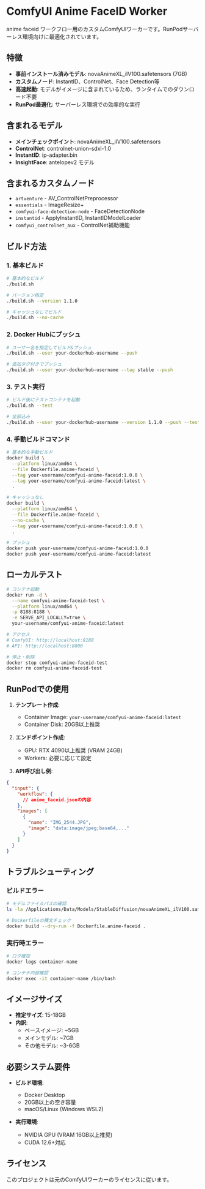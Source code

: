 # ComfyUI Anime FaceID Worker

anime faceid ワークフロー用のカスタムComfyUIワーカーです。RunPodサーバーレス環境向けに最適化されています。

## 特徴

- **事前インストール済みモデル**: novaAnimeXL_ilV100.safetensors (7GB)
- **カスタムノード**: InstantID、ControlNet、Face Detection等
- **高速起動**: モデルがイメージに含まれているため、ランタイムでのダウンロード不要
- **RunPod最適化**: サーバーレス環境での効率的な実行

## 含まれるモデル

- **メインチェックポイント**: novaAnimeXL_ilV100.safetensors
- **ControlNet**: controlnet-union-sdxl-1.0
- **InstantID**: ip-adapter.bin
- **InsightFace**: antelopev2 モデル

## 含まれるカスタムノード

- `artventure` - AV_ControlNetPreprocessor
- `essentials` - ImageResize+
- `comfyui-face-detection-node` - FaceDetectionNode  
- `instantid` - ApplyInstantID, InstantIDModelLoader
- `comfyui_controlnet_aux` - ControlNet補助機能

## ビルド方法

### 1. 基本ビルド

```bash
# 基本的なビルド
./build.sh

# バージョン指定
./build.sh --version 1.1.0

# キャッシュなしでビルド
./build.sh --no-cache
```

### 2. Docker Hubにプッシュ

```bash
# ユーザー名を指定してビルド&プッシュ
./build.sh --user your-dockerhub-username --push

# 追加タグ付きでプッシュ
./build.sh --user your-dockerhub-username --tag stable --push
```

### 3. テスト実行

```bash
# ビルド後にテストコンテナを起動
./build.sh --test

# 全部込み
./build.sh --user your-dockerhub-username --version 1.1.0 --push --test
```

### 4. 手動ビルドコマンド

```bash
# 基本的な手動ビルド
docker build \
  --platform linux/amd64 \
  --file Dockerfile.anime-faceid \
  --tag your-username/comfyui-anime-faceid:1.0.0 \
  --tag your-username/comfyui-anime-faceid:latest \
  .

# キャッシュなし
docker build \
  --platform linux/amd64 \
  --file Dockerfile.anime-faceid \
  --no-cache \
  --tag your-username/comfyui-anime-faceid:1.0.0 \
  .

# プッシュ
docker push your-username/comfyui-anime-faceid:1.0.0
docker push your-username/comfyui-anime-faceid:latest
```

## ローカルテスト

```bash
# コンテナ起動
docker run -d \
  --name comfyui-anime-faceid-test \
  --platform linux/amd64 \
  -p 8188:8188 \
  -e SERVE_API_LOCALLY=true \
  your-username/comfyui-anime-faceid:latest

# アクセス
# ComfyUI: http://localhost:8188
# API: http://localhost:8000

# 停止・削除
docker stop comfyui-anime-faceid-test
docker rm comfyui-anime-faceid-test
```

## RunPodでの使用

1. **テンプレート作成**:
   - Container Image: `your-username/comfyui-anime-faceid:latest`
   - Container Disk: 20GB以上推奨

2. **エンドポイント作成**:
   - GPU: RTX 4090以上推奨 (VRAM 24GB)
   - Workers: 必要に応じて設定

3. **API呼び出し例**:
```json
{
  "input": {
    "workflow": {
      // anime_faceid.jsonの内容
    },
    "images": [
      {
        "name": "IMG_2544.JPG",
        "image": "data:image/jpeg;base64,..."
      }
    ]
  }
}
```

## トラブルシューティング

### ビルドエラー

```bash
# モデルファイルパスの確認
ls -la /Applications/Data/Models/StableDiffusion/novaAnimeXL_ilV100.safetensors

# Dockerfileの構文チェック
docker build --dry-run -f Dockerfile.anime-faceid .
```

### 実行時エラー

```bash
# ログ確認
docker logs container-name

# コンテナ内部確認
docker exec -it container-name /bin/bash
```

## イメージサイズ

- **推定サイズ**: 15-18GB
- **内訳**:
  - ベースイメージ: ~5GB
  - メインモデル: ~7GB
  - その他モデル: ~3-6GB

## 必要システム要件

- **ビルド環境**: 
  - Docker Desktop
  - 20GB以上の空き容量
  - macOS/Linux (Windows WSL2)

- **実行環境**:
  - NVIDIA GPU (VRAM 16GB以上推奨)
  - CUDA 12.6+対応

## ライセンス

このプロジェクトは元のComfyUIワーカーのライセンスに従います。
